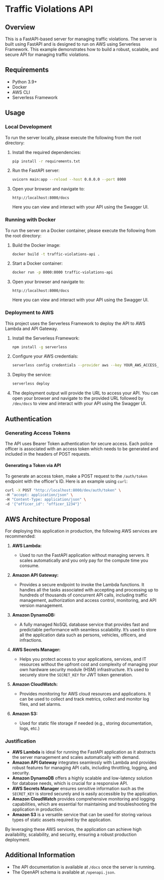 # Traffic Violations API

## Overview
This is a FastAPI-based server for managing traffic violations. The server is built using FastAPI and is designed to run on AWS using Serverless Framework. This example demonstrates how to build a robust, scalable, and secure API for managing traffic violations.

## Requirements
- Python 3.9+
- Docker
- AWS CLI
- Serverless Framework

## Usage

### Local Development
To run the server locally, please execute the following from the root directory:

1. Install the required dependencies:
    ```sh
    pip install -r requirements.txt
    ```

2. Run the FastAPI server:
    ```sh
    uvicorn main:app --reload --host 0.0.0.0 --port 8000
    ```

3. Open your browser and navigate to:
    ```
    http://localhost:8000/docs
    ```
    Here you can view and interact with your API using the Swagger UI.

### Running with Docker

To run the server on a Docker container, please execute the following from the root directory:

1. Build the Docker image:
    ```sh
    docker build -t traffic-violations-api .
    ```

2. Start a Docker container:
    ```sh
    docker run -p 8000:8000 traffic-violations-api
    ```

3. Open your browser and navigate to:
    ```
    http://localhost:8000/docs
    ```
    Here you can view and interact with your API using the Swagger UI.

### Deployment to AWS

This project uses the Serverless Framework to deploy the API to AWS Lambda and API Gateway.

1. Install the Serverless Framework:
    ```sh
    npm install -g serverless
    ```

2. Configure your AWS credentials:
    ```sh
    serverless config credentials --provider aws --key YOUR_AWS_ACCESS_KEY --secret YOUR_AWS_SECRET_KEY
    ```

3. Deploy the service:
    ```sh
    serverless deploy
    ```

4. The deployment output will provide the URL to access your API. You can open your browser and navigate to the provided URL followed by `/dev/docs` to view and interact with your API using the Swagger UI.

## Authentication

### Generating Access Tokens

The API uses Bearer Token authentication for secure access. Each police officer is associated with an access token which needs to be generated and included in the headers of POST requests.

#### Generating a Token via API

To generate an access token, make a POST request to the `/auth/token` endpoint with the officer's ID. Here is an example using `curl`:

```sh
curl -X POST "http://localhost:8000/dev/auth/token" \
-H "accept: application/json" \
-H "Content-Type: application/json" \
-d '{"officer_id": "officer_1234"}'
```


## AWS Architecture Proposal

For deploying this application in production, the following AWS services are recommended:

1. **AWS Lambda:**
   - Used to run the FastAPI application without managing servers. It scales automatically and you only pay for the compute time you consume.

2. **Amazon API Gateway:**
   - Provides a secure endpoint to invoke the Lambda functions. It handles all the tasks associated with accepting and processing up to hundreds of thousands of concurrent API calls, including traffic management, authorization and access control, monitoring, and API version management.

3. **Amazon DynamoDB:**
   - A fully managed NoSQL database service that provides fast and predictable performance with seamless scalability. It’s used to store all the application data such as persons, vehicles, officers, and infractions.

4. **AWS Secrets Manager:**
   - Helps you protect access to your applications, services, and IT resources without the upfront cost and complexity of managing your own hardware security module (HSM) infrastructure. It’s used to securely store the `SECRET_KEY` for JWT token generation.

5. **Amazon CloudWatch:**
   - Provides monitoring for AWS cloud resources and applications. It can be used to collect and track metrics, collect and monitor log files, and set alarms.

6. **Amazon S3:**
   - Used for static file storage if needed (e.g., storing documentation, logs, etc.)

### Justification

- **AWS Lambda** is ideal for running the FastAPI application as it abstracts the server management and scales automatically with demand.
- **Amazon API Gateway** integrates seamlessly with Lambda and provides robust features for managing API calls, including throttling, logging, and security.
- **Amazon DynamoDB** offers a highly scalable and low-latency solution for database needs, which is crucial for a responsive API.
- **AWS Secrets Manager** ensures sensitive information such as the `SECRET_KEY` is stored securely and is easily accessible by the application.
- **Amazon CloudWatch** provides comprehensive monitoring and logging capabilities, which are essential for maintaining and troubleshooting the application in production.
- **Amazon S3** is a versatile service that can be used for storing various types of static assets required by the application.

By leveraging these AWS services, the application can achieve high availability, scalability, and security, ensuring a robust production deployment.


## Additional Information

- The API documentation is available at `/docs` once the server is running.
- The OpenAPI schema is available at `/openapi.json`.